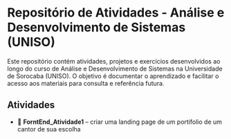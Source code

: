 # Repositório de Atividades - Análise e Desenvolvimento de Sistemas (UNISO)

Este repositório contém atividades, projetos e exercícios desenvolvidos ao longo do curso de Análise e Desenvolvimento de Sistemas na Universidade de Sorocaba (UNISO). O objetivo é documentar o aprendizado e facilitar o acesso aos materiais para consulta e referência futura.

## Atividades
- 📂 **ForntEnd_Atividade1** – criar uma landing page de um portifolio de um cantor de sua escolha
